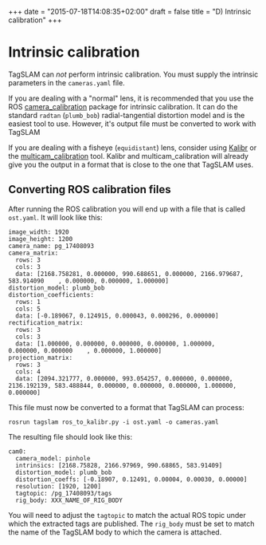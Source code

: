 +++
date = "2015-07-18T14:08:35+02:00"
draft = false
title = "D) Intrinsic calibration"
+++
# Intrinsic calibration
TagSLAM can *not* perform intrinsic calibration. You must supply
the intrinsic parameters in the ``cameras.yaml`` file.

If you are dealing with a "normal" lens, it is recommended that you use the
ROS [camera_calibration](http://wiki.ros.org/camera_calibration)
package for intrinsic calibration. It can do the standard ``radtan``
(``plumb_bob``) radial-tangential distortion model and is the easiest tool to
use. However, it's output file must be converted to work with TagSLAM

If you are dealing with a fisheye (``equidistant``)
lens, consider using  [Kalibr](https://github.com/ethz-asl/kalibr) or the
[multicam_calibration](https://github.com/KumarRobotics/multicam_calibration)
tool. Kalibr and multicam_calibration will already give you the output in a
format that is close to the one that TagSLAM uses.


## Converting ROS calibration files
After running the ROS calibration you will end up with a file that is
called ``ost.yaml``. It will look like this:

    image_width: 1920
    image_height: 1200
    camera_name: pg_17408093
    camera_matrix:
      rows: 3
      cols: 3
      data: [2168.758281, 0.000000, 990.688651, 0.000000, 2166.979687,
    583.914090    , 0.000000, 0.000000, 1.000000]
    distortion_model: plumb_bob
    distortion_coefficients:
      rows: 1
      cols: 5
      data: [-0.189067, 0.124915, 0.000043, 0.000296, 0.000000]
    rectification_matrix:
      rows: 3
      cols: 3
      data: [1.000000, 0.000000, 0.000000, 0.000000, 1.000000,
    0.000000, 0.000000    , 0.000000, 1.000000]
    projection_matrix:
      rows: 3
      cols: 4
      data: [2094.321777, 0.000000, 993.054257, 0.000000, 0.000000, 2136.192139, 583.488844, 0.000000, 0.000000, 0.000000, 1.000000, 0.000000]

This file must now be converted to a format that TagSLAM can process:

    rosrun tagslam ros_to_kalibr.py -i ost.yaml -o cameras.yaml

The resulting file should look like this:

    cam0:
      camera_model: pinhole
      intrinsics: [2168.75828, 2166.97969, 990.68865, 583.91409]
      distortion_model: plumb_bob
      distortion_coeffs: [-0.18907, 0.12491, 0.00004, 0.00030, 0.00000]
      resolution: [1920, 1200]
      tagtopic: /pg_17408093/tags
      rig_body: XXX_NAME_OF_RIG_BODY

You will need to adjust the ``tagtopic`` to match the actual ROS topic
under which the extracted tags are published. The ``rig_body`` must be
set to match the name of the TagSLAM body to which the camera is
attached.
